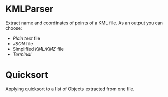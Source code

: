 KMLParser
========================
Extract name and coordinates of points of a KML file.
As an output you can choose:

* *Plain text* file
* *JSON* file	
* Simplified *KML/KMZ* file
* *Terminal*

Quicksort
========================
Applying quicksort to a list of Objects extracted from one file.
